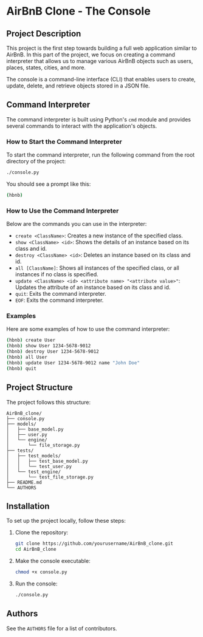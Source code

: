 
# AirBnB Clone - The Console

## Project Description

This project is the first step towards building a full web application similar to AirBnB. In this part of the project, we focus on creating a command interpreter that allows us to manage various AirBnB objects such as users, places, states, cities, and more.

The console is a command-line interface (CLI) that enables users to create, update, delete, and retrieve objects stored in a JSON file.

## Command Interpreter

The command interpreter is built using Python's `cmd` module and provides several commands to interact with the application's objects.

### How to Start the Command Interpreter

To start the command interpreter, run the following command from the root directory of the project:

```bash
./console.py
```

You should see a prompt like this:

```bash
(hbnb)
```

### How to Use the Command Interpreter

Below are the commands you can use in the interpreter:

- `create <ClassName>`: Creates a new instance of the specified class.
- `show <ClassName> <id>`: Shows the details of an instance based on its class and id.
- `destroy <ClassName> <id>`: Deletes an instance based on its class and id.
- `all [ClassName]`: Shows all instances of the specified class, or all instances if no class is specified.
- `update <ClassName> <id> <attribute name> "<attribute value>"`: Updates the attribute of an instance based on its class and id.
- `quit`: Exits the command interpreter.
- `EOF`: Exits the command interpreter.

### Examples

Here are some examples of how to use the command interpreter:

```bash
(hbnb) create User
(hbnb) show User 1234-5678-9012
(hbnb) destroy User 1234-5678-9012
(hbnb) all User
(hbnb) update User 1234-5678-9012 name "John Doe"
(hbnb) quit
```

## Project Structure

The project follows this structure:

```
AirBnB_clone/
├── console.py
├── models/
│   ├── base_model.py
│   ├── user.py
│   └── engine/
│       └── file_storage.py
├── tests/
│   ├── test_models/
│   │   ├── test_base_model.py
│   │   └── test_user.py
│   └── test_engine/
│       └── test_file_storage.py
├── README.md
└── AUTHORS
```

## Installation

To set up the project locally, follow these steps:

1. Clone the repository:
   ```bash
   git clone https://github.com/yourusername/AirBnB_clone.git
   cd AirBnB_clone
   ```

2. Make the console executable:
   ```bash
   chmod +x console.py
   ```

3. Run the console:
   ```bash
   ./console.py
   ```

## Authors

See the `AUTHORS` file for a list of contributors.
